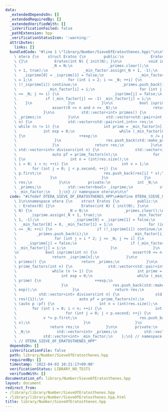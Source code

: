 ```yaml
---
data:
  _extendedDependsOn: []
  _extendedRequiredBy: []
  _extendedVerifiedWith: []
  _isVerificationFailed: false
  _pathExtension: hpp
  _verificationStatusIcon: ':warning:'
  attributes:
    links: []
  bundledCode: "#line 1 \"library/Number/SieveOfEratosthenes.hpp\"\n\n\n\nnamespace\
    \ otera {\n    struct Eratos {\n        public:\n            Eratos() : Eratos(0)\
    \ {}\n            Eratos(int N) { init(N); }\n\n            void init(int N) {\n\
    \                _N = N;\n                _primes.clear();\n                _isprime.assign(_N\
    \ + 1, true);\n                _min_factor.assign(_N + 1, -1);\n             \
    \   _isprime[0] = _isprime[1] = false;\n                _min_factor[0] = 0, _min_factor[1]\
    \ = 1;\n                for (int i = 2; i <= _N; ++i) {\n                    if\
    \ (!_isprime[i]) continue;\n                    _primes.push_back(i);\n      \
    \              _min_factor[i] = i;\n                    for (int j = i * 2; j\
    \ <= _N; j += i) {\n                        _isprime[j] = false;\n           \
    \             if (_min_factor[j] == -1) _min_factor[j] = i;\n                \
    \    }\n                }\n            }\n\n            bool isprime(int n) {\n\
    \                assert(0 <= n and n <= _N);\n                return _isprime[n];\n\
    \            }\n\n            std::vector<int> primes() {\n                return\
    \ _primes;\n            }\n\n            std::vector<std::pair<int,int>> prime_factors(int\
    \ n) {\n                std::vector<std::pair<int,int>> res;\n               \
    \ while (n != 1) {\n                    int prime = _min_factor[n];\n        \
    \            int exp = 0;\n                    while (_min_factor[n] == prime)\
    \ {\n                        ++exp;\n                        n /= prime;\n   \
    \                 }\n                    res.push_back(std::make_pair(prime, exp));\n\
    \                }\n                return res;\n            }\n\n           \
    \ std::vector<int> divisors(int n) {\n                std::vector<int> res({1});\n\
    \                auto pf = prime_factors(n);\n                for (auto p :pf)\
    \ {\n                    int n = (int)res.size();\n                    for (int\
    \ i = 0; i < n; ++i) {\n                        int v = 1;\n                 \
    \       for (int j = 0; j < p.second; ++j) {\n                            v *=\
    \ p.first;\n                            res.push_back(res[i] * v);\n         \
    \               }\n                    }\n                }\n                return\
    \ res;\n            }\n\n        private:\n            int _N;\n            std::vector<int>\
    \ _primes;\n            std::vector<bool> _isprime;\n            std::vector<int>\
    \ _min_factor;\n    };\n} // namespace otera\n\n\n"
  code: "#ifndef OTERA_SIEVE_OF_ERATOSTHENES_HPP\n#define OTERA_SIEVE_OF_ERATOSTHENES_HPP\
    \ 1\n\nnamespace otera {\n    struct Eratos {\n        public:\n            Eratos()\
    \ : Eratos(0) {}\n            Eratos(int N) { init(N); }\n\n            void init(int\
    \ N) {\n                _N = N;\n                _primes.clear();\n          \
    \      _isprime.assign(_N + 1, true);\n                _min_factor.assign(_N +\
    \ 1, -1);\n                _isprime[0] = _isprime[1] = false;\n              \
    \  _min_factor[0] = 0, _min_factor[1] = 1;\n                for (int i = 2; i\
    \ <= _N; ++i) {\n                    if (!_isprime[i]) continue;\n           \
    \         _primes.push_back(i);\n                    _min_factor[i] = i;\n   \
    \                 for (int j = i * 2; j <= _N; j += i) {\n                   \
    \     _isprime[j] = false;\n                        if (_min_factor[j] == -1)\
    \ _min_factor[j] = i;\n                    }\n                }\n            }\n\
    \n            bool isprime(int n) {\n                assert(0 <= n and n <= _N);\n\
    \                return _isprime[n];\n            }\n\n            std::vector<int>\
    \ primes() {\n                return _primes;\n            }\n\n            std::vector<std::pair<int,int>>\
    \ prime_factors(int n) {\n                std::vector<std::pair<int,int>> res;\n\
    \                while (n != 1) {\n                    int prime = _min_factor[n];\n\
    \                    int exp = 0;\n                    while (_min_factor[n] ==\
    \ prime) {\n                        ++exp;\n                        n /= prime;\n\
    \                    }\n                    res.push_back(std::make_pair(prime,\
    \ exp));\n                }\n                return res;\n            }\n\n  \
    \          std::vector<int> divisors(int n) {\n                std::vector<int>\
    \ res({1});\n                auto pf = prime_factors(n);\n                for\
    \ (auto p :pf) {\n                    int n = (int)res.size();\n             \
    \       for (int i = 0; i < n; ++i) {\n                        int v = 1;\n  \
    \                      for (int j = 0; j < p.second; ++j) {\n                \
    \            v *= p.first;\n                            res.push_back(res[i] *\
    \ v);\n                        }\n                    }\n                }\n \
    \               return res;\n            }\n\n        private:\n            int\
    \ _N;\n            std::vector<int> _primes;\n            std::vector<bool> _isprime;\n\
    \            std::vector<int> _min_factor;\n    };\n} // namespace otera\n\n#endif\
    \ // OTERA_SIEVE_OF_ERATOSTHENES_HPP"
  dependsOn: []
  isVerificationFile: false
  path: library/Number/SieveOfEratosthenes.hpp
  requiredBy: []
  timestamp: '2022-04-03 10:21:17+09:00'
  verificationStatus: LIBRARY_NO_TESTS
  verifiedWith: []
documentation_of: library/Number/SieveOfEratosthenes.hpp
layout: document
redirect_from:
- /library/library/Number/SieveOfEratosthenes.hpp
- /library/library/Number/SieveOfEratosthenes.hpp.html
title: library/Number/SieveOfEratosthenes.hpp
---
```

